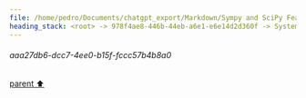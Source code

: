 ```yaml
---
file: /home/pedro/Documents/chatgpt_export/Markdown/Sympy and SciPy Features.md
heading_stack: <root> -> 978f4ae8-446b-44eb-a6e1-e6e14d2d360f -> System -> 29d455d7-aacc-4725-b3ef-918114effb01 -> System -> aaa2e7d9-3bdd-4fad-911a-31b12dc2a648 -> User -> 8538284c-0352-43f1-8abc-46b21e1b06e8 -> Assistant -> SymPy -> SciPy -> aaa207bb-2094-4403-8ec6-18f904a315cd -> User -> 729fb28a-7915-4de4-b6fc-86073b9c59ea -> Assistant -> 8ba7491e-258c-4b35-adb8-30c8f6253da5 -> Tool -> 34a917f5-16d6-4338-bd6c-6494cea2cf50 -> Assistant -> SymPy: Symbolic Computing -> e221c1b0-a165-471d-8c39-314344d99fb9 -> Assistant -> 575a9e32-8e21-45b5-a224-0aae541e3df7 -> Tool -> 8fa51d1f-ce37-4660-b6e4-2a6f71562970 -> Assistant -> 63c42cc1-0fa2-479e-aeb0-f63bf89488fb -> Assistant -> f359e1ab-aeba-49b4-aceb-57b2aebb5ebc -> Tool -> 3f3de047-a51c-4010-ad4c-820419d23279 -> Assistant -> 2be30db6-989f-4daf-b8dd-3b3098b5e329 -> Assistant -> 6374a92e-ccbd-46e2-9f1b-d9774b21d029 -> Tool -> 2c8f8f7d-6dd2-4d5c-a440-7aacd107b75e -> Assistant -> 5b1d05d6-728a-435f-9a49-4bad487bb77b -> Assistant -> 744424e2-f97a-4c44-8a89-fed99c0341f1 -> Tool -> 8c7b629a-c632-4706-afdf-814b17766ca1 -> Assistant -> c62752a0-f201-4ee4-96ee-0435da370067 -> Assistant -> 6fbf4829-b77e-4300-aa99-f68a48b19fb7 -> Tool -> 1d81d149-213a-4f27-857e-8d6bec21bcef -> Assistant -> aaa203e3-859d-4bd5-9df9-adb78b399b4b -> User -> 7ddc7f98-9575-4d28-b101-27f817b05527 -> Assistant -> SymPy: Advanced Features -> b267a54d-9f69-42fc-90c0-2ebc5839474f -> Assistant -> ce6a6003-0b87-47bf-82fc-c4717529ecdf -> Tool -> 40577064-962e-4ae7-93b3-f221b6a581f8 -> Assistant -> d415a7f3-4f92-4e5d-a170-15079c97f642 -> Assistant -> c12f27d2-11a4-4bb4-9240-dfeca4dece5c -> Tool -> e4f3c962-9d1c-4f50-bdc4-c3e005108fc4 -> Assistant -> 6e9f2fa6-6078-4627-a045-dc0c6a2a58e9 -> Assistant -> 3e25bced-b06f-4224-a09c-44a7adbe885d -> Tool -> 6f9cb60a-92e3-4ae9-9ff9-a97cf787e77e -> Assistant -> aaa2f9f1-add4-4e07-882e-c27258fca6a4 -> User -> c60517be-a67e-4f4d-b517-fde601274b3c -> Assistant -> SciPy: Advanced Features -> 01e74733-c2da-4dae-b23e-edbe3c46d619 -> Assistant -> 87a16e2b-fb8f-413e-9c96-7ffa1da5e422 -> Tool -> 133b267c-a5a2-4241-99e5-a9d8b41f7324 -> Assistant -> 50a06526-4d88-4690-9182-9f638815ba38 -> Assistant -> 5b31b798-d6c9-4e9d-81a3-7c5ab75f8459 -> Tool -> 748f73fa-a21c-4258-925e-098e6cf2388c -> Assistant -> 259f2564-903a-46eb-a8c2-1c61737ac402 -> Assistant -> cf4c7b14-bdd0-489c-8564-6f90da53c51a -> Tool -> 4eb0ca4d-4eb9-4539-868c-5023caca8627 -> Assistant -> 777a44e3-83bf-4084-8d6d-4066d57d41a8 -> Assistant -> 37e7b5d2-9627-4c5a-afb5-b536458e6d77 -> Tool -> 46bf0851-0ce5-48fc-9243-52a5b84eb8c3 -> Assistant -> 56e05878-e3e4-4585-b6ab-108a73a472fe -> Assistant -> 00e5b15e-f382-4c48-a0e7-a5933398de20 -> Tool -> 7fae61c3-a488-4409-bb39-730a9fa327be -> Assistant -> b3df32dc-571e-4576-9d11-a1a53d8ba0ad -> Assistant -> f4711cdc-a7ec-45bd-a4c6-11c48880d0e3 -> Tool -> 477d0ae2-cb8c-413b-b62c-85fee3204eae -> Assistant -> aaa2d015-1734-4d7e-9d39-e5ad0f7b7196 -> User -> a365069f-1156-400b-885f-55cbcc1acd09 -> Assistant -> Fractal Visualization: Mandelbrot Set -> a25ecd3d-d2c3-4687-a3cc-efa45ee3f6b1 -> Assistant -> b4c0ca35-0df8-4ab6-a1f0-06a753ba0bc5 -> Tool -> 41ca0aa8-04c9-4076-90d8-5edb95bdcfb5 -> Assistant -> Double Pendulum: Chaos Theory in Action -> 1bc21ab5-17e5-46df-8c45-902c49435799 -> Assistant -> aaa2dce2-9001-4ca8-b27a-fd23329a5ae2 -> User -> 25dd7f2e-2d2a-4d4b-9568-8fb63a32d9a6 -> Assistant -> Fourier Transform: Frequency Spectrum of a Signal -> 98c60eda-679c-4a16-ab97-0710a770b1a7 -> Assistant -> 04914a59-4009-45eb-a136-dd967b0d59fc -> Tool -> 4797d203-25ea-4ac8-8d85-4adbf0caf21f -> Assistant -> c8fd7b64-57a2-4dde-9954-d372c0d7108d -> Assistant -> 1e0ed094-1c39-4b3d-a777-ccaab314d3f3 -> Tool -> d638ce98-d8fb-4eb2-8785-7fc7d65ba94e -> Assistant -> Wavelet Transform: Time-Frequency Analysis -> 8ca42ad3-e341-4625-962f-c60d1b917efd -> Assistant -> f8e25551-5680-4fad-8daf-b364d3ab6ada -> Tool -> 1a6f3d92-447b-420c-a720-5a23fadbbb66 -> Assistant -> b2b72690-b271-4727-9f69-4c6359b2d86c -> Assistant -> aaa26cd4-7470-4873-a98a-a65105e05b82 -> User -> 35b50595-4bd8-42d4-bf1b-5cb7fcb75fcf -> Assistant -> 34d73f8f-a7c6-4ec1-96c7-4030ec5d6fe9 -> Tool -> 21db01c1-9027-44d9-821e-b14770c7481a -> Assistant -> aaa2d3f8-481b-44e4-87a5-f1b3b2ba48fb -> User -> 0b134729-1aae-4f07-ab85-27a84fb08760 -> Assistant -> 07f7f0cf-c77c-44cb-9d88-48ba0dda5692 -> Assistant -> 3123af37-ed03-45b1-a94c-181c79bc84da -> Tool -> db4814a9-e550-49e8-900a-17bf6dbb42c5 -> Assistant -> f73197db-e001-4a4e-b150-3a93ecf28249 -> Assistant -> 6c2b6b79-bd02-4df0-b784-c5bf2b3877e6 -> Tool -> 7247fe1a-f750-4974-96ba-bd01248c88fd -> Assistant -> aaa2e785-5cb7-4267-996f-ca64bd1ac289 -> User -> 656f3063-d19d-4559-87a8-107129d88aab -> Assistant -> 05752ef9-f1b8-4118-bd65-e47cdb92f376 -> Assistant -> 71995685-b7ed-4f0d-a96b-b945f98de478 -> Tool -> cc8d159b-df31-4159-8200-525b250e74b1 -> Assistant -> b3fbbba7-5341-4464-a1bc-c7e0bec5d83e -> Assistant -> f57ad507-86b6-46aa-84ce-535b9fd83f3a -> Tool -> ed252c3d-2c4c-4a31-a5f2-55f69b22dc05 -> Assistant -> f9b11dfe-5dc1-4c11-b7c7-15ab03d9c7aa -> Assistant -> 190d13ae-d4d9-4333-92f6-3e1b513811f5 -> Tool -> 0a7857f0-24c5-4864-a95f-7a85b9d2071f -> Assistant -> 97ffa826-5e8c-49ec-9293-8d9e312d438a -> Assistant -> bd7d2d17-b5da-43b6-a78f-2c7277673e84 -> Tool -> 66821932-d9ef-45fe-ad91-3981240569f9 -> Assistant -> 06231428-2640-4aaa-810d-315a5a70f029 -> Assistant -> aaa2f28e-6273-412d-8432-f83d96ab5344 -> User -> 88b3113e-e743-4aa1-89c7-302a3af65af7 -> Assistant -> 56dd962c-8342-492b-8d59-6cfe3cc7d25c -> Assistant -> 842c80cf-ffac-44ec-bb5f-644a49e397a6 -> Tool -> baa4cde8-a31e-4284-ae63-dba686f0c06c -> Assistant -> aaa27db6-dcc7-4ee0-b15f-fccc57b4b8a0
---
```

###### aaa27db6-dcc7-4ee0-b15f-fccc57b4b8a0
[parent ⬆️](#baa4cde8-a31e-4284-ae63-dba686f0c06c)
